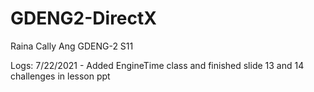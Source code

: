 # GDENG2-DirectX
Raina Cally Ang GDENG-2 S11

Logs:
7/22/2021 - Added EngineTime class and finished slide 13 and 14 challenges in lesson ppt